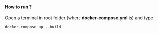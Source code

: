 #### How to run ?

Open a terminal in root folder (where **docker-compose.yml** is) and type
```
docker-compose up --build
```